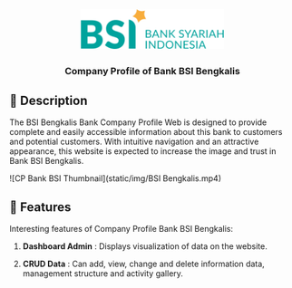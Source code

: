 <div id="start-of-content" align="center">

<img width="" src="static/img/bsi.svg"  width=70 height=70  align="center">

##

### Company Profile of Bank BSI Bengkalis

</div>

## 📙 Description

The BSI Bengkalis Bank Company Profile Web is designed to provide complete and easily accessible information about this bank to customers and potential customers. With intuitive navigation and an attractive appearance, this website is expected to increase the image and trust in Bank BSI Bengkalis.

![CP Bank BSI Thumbnail](static/img/BSI Bengkalis.mp4)

## 📖 Features

Interesting features of Company Profile Bank BSI Bengkalis:

1. **Dashboard Admin** : Displays visualization of data on the website.

2. **CRUD Data** : Can add, view, change and delete information data, management structure and activity gallery.
